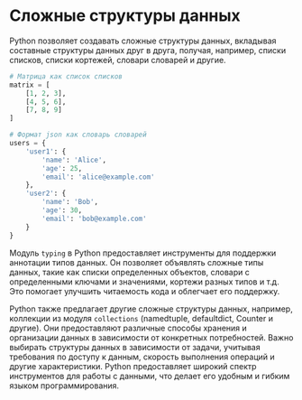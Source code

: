# Сложные структуры данных

Python позволяет создавать сложные структуры данных, вкладывая составные структуры данных друг в друга,
получая, например, списки списков, списки кортежей, словари словарей и другие.

```python
# Матрица как список списков
matrix = [
    [1, 2, 3],
    [4, 5, 6],
    [7, 8, 9]
]

# Формат json как словарь словарей
users = {
    'user1': {
        'name': 'Alice',
        'age': 25,
        'email': 'alice@example.com'
    },
    'user2': {
        'name': 'Bob',
        'age': 30,
        'email': 'bob@example.com'
    }
}
```

Модуль `typing` в Python предоставляет инструменты для поддержки аннотации типов данных.
Он позволяет объявлять сложные типы данных, такие как списки определенных объектов,
словари с определенными ключами и значениями, кортежи разных типов и т.д.
Это помогает улучшить читаемость кода и облегчает его поддержку.

Python также предлагает другие сложные структуры данных, например, коллекции из модуля `collections`
(namedtuple, defaultdict, Counter и другие). Они предоставляют различные способы хранения и организации данных
в зависимости от конкретных потребностей. Важно выбирать структуры данных в зависимости от задачи,
учитывая требования по доступу к данным, скорость выполнения операций и другие характеристики.
Python предоставляет широкий спектр инструментов для работы с данными,
что делает его удобным и гибким языком программирования.

